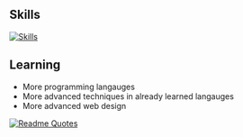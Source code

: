 ## Skills
[![Skills](https://skillicons.dev/icons?i=python,html,css,javascript,github,cpp,ai,ps,pr,robloxstudio&theme=dark)](https://skillicons.dev)
## Learning
- More programming langauges
- More advanced techniques in already learned langauges
- More advanced web design

[![Readme Quotes](https://quotes-github-readme.vercel.app/api?type=horizontal&theme=github_dark)](https://github.com/piyushsuthar/github-readme-quotes)



<!--
**dominikclark/dominikclark** is a ✨ _special_ ✨ repository because its `README.md` (this file) appears on your GitHub profile.

Here are some ideas to get you started:

- 🔭 I’m currently working on ...
- 🌱 I’m currently learning ...
- 👯 I’m looking to collaborate on ...
- 🤔 I’m looking for help with ...
- 💬 Ask me about ...
- 📫 How to reach me: ...
- 😄 Pronouns: ...
- ⚡ Fun fact: ...
-->
